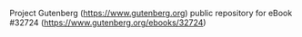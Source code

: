 Project Gutenberg (https://www.gutenberg.org) public repository for eBook #32724 (https://www.gutenberg.org/ebooks/32724)
